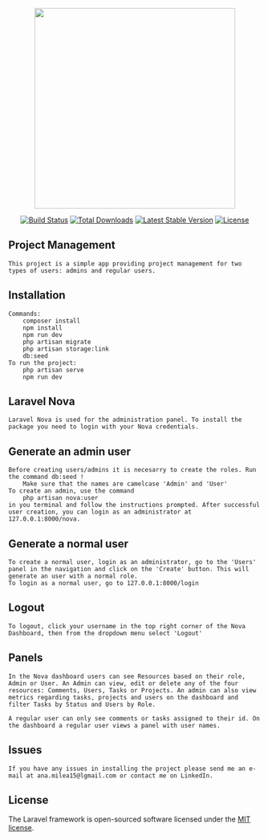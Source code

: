 <p align="center"><a href="https://laravel.com" target="_blank"><img src="https://raw.githubusercontent.com/laravel/art/master/logo-lockup/5%20SVG/2%20CMYK/1%20Full%20Color/laravel-logolockup-cmyk-red.svg" width="400"></a></p>

<p align="center">
<a href="https://travis-ci.org/laravel/framework"><img src="https://travis-ci.org/laravel/framework.svg" alt="Build Status"></a>
<a href="https://packagist.org/packages/laravel/framework"><img src="https://img.shields.io/packagist/dt/laravel/framework" alt="Total Downloads"></a>
<a href="https://packagist.org/packages/laravel/framework"><img src="https://img.shields.io/packagist/v/laravel/framework" alt="Latest Stable Version"></a>
<a href="https://packagist.org/packages/laravel/framework"><img src="https://img.shields.io/packagist/l/laravel/framework" alt="License"></a>
</p>

## Project Management
    This project is a simple app providing project management for two types of users: admins and regular users. 

## Installation

    Commands:
        composer install
        npm install
        npm run dev
        php artisan migrate
        php artisan storage:link
        db:seed
    To run the project:
        php artisan serve
        npm run dev
## Laravel Nova

    Laravel Nova is used for the administration panel. To install the package you need to login with your Nova credentials.

## Generate an admin user

    Before creating users/admins it is necesarry to create the roles. Run the command db:seed !
        Make sure that the names are camelcase 'Admin' and 'User'
    To create an admin, use the command
        php artisan nova:user 
    in you terminal and follow the instructions prompted. After successful user creation, you can login as an administrator at 127.0.0.1:8000/nova.

## Generate a normal user
    To create a normal user, login as an administrator, go to the 'Users' panel in the navigation and click on the 'Create' button. This will generate an user with a normal role.
    To login as a normal user, go to 127.0.0.1:8000/login

## Logout
    To logout, click your username in the top right corner of the Nova Dashboard, then from the dropdown menu select 'Logout'

## Panels

    In the Nova dashboard users can see Resources based on their role, Admin or User. An Admin can view, edit or delete any of the four resources: Comments, Users, Tasks or Projects. An admin can also view metrics regarding tasks, projects and users on the dashboard and filter Tasks by Status and Users by Role.

    A regular user can only see comments or tasks assigned to their id. On the dashboard a regular user views a panel with user names.

## Issues

    If you have any issues in installing the project please send me an e-mail at ana.milea15@lgmail.com or contact me on LinkedIn.

## License

The Laravel framework is open-sourced software licensed under the [MIT license](https://opensource.org/licenses/MIT).
